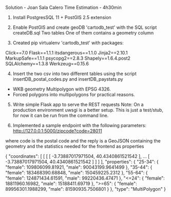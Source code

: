 Solution - Joan Sala Calero
Time Estimation - 4h30min

1) Install PostgresSQL 11 + PostGIS 2.5 extension

2) Enable PostGIS and create geoDB 'cartodb_test' with the SQL script createDB.sql 
Two tables
One of them contains a geometry column

3) Created pip virtualenv 'cartodb_test' with packages:

Click==7.0
Flask==1.1.1
itsdangerous==1.1.0
Jinja2==2.10.1
MarkupSafe==1.1.1
psycopg2==2.8.3
Shapely==1.6.4.post2
SQLAlchemy==1.3.8
Werkzeug==0.15.6

4) Insert the two csv into two different tables using the script insertDB_postal_codes.py and insertDB_paystats.py
- WKB geometry Multipolygon with EPSG 4326.
- Forced polygons into multipolygons for practical reasons.

5) Write simple Flask app to serve the REST requests
Note: On a production environment uwsgi is a better setup. 
This is just a test/stub, for now it can be run from the command line.

6) Implemented a sample endpoint with the following parameters:
http://127.0.0.1:5000/zipcode?code=28011

where code is the postal code and the reply is a GeoJSON containing the geometry and the statistics needed for the frontend as properties

{
  "coordinates": [
    [
      [
        [
          -3.73887017971504, 
          40.4340861521542
        ], 
        ...
        [
          -3.73887017971504, 
          40.4340861521542
        ]
      ]
    ]
  ], 
  "properties": {
    "25-34": {
      "female": 109806099.81921, 
      "male": 90043199.9641499
    }, 
    "35-44": {
      "female": 183468390.68848, 
      "male": 150459225.2312
    }, 
    "55-64": {
      "female": 124871434.61591, 
      "male": 99220436.47471
    }, 
    "<=24": {
      "female": 18811960.16982, 
      "male": 15188411.69719
    }, 
    ">=65": {
      "female": 89956301.1988299, 
      "male": 81590935.7506801
    }
  }, 
  "type": "MultiPolygon"
}
